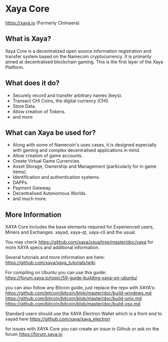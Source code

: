 Xaya Core
=========


https://xaya.io
(Formerly Chimaera)

What is Xaya?
-------------

Xaya Core is a decentralized open source information registration and transfer system based on the Namecoin cryptocurrency. It is primarily aimed at decentralised blockchain gaming.
This is the first layer of the Xaya Platform.

What does it do?
----------------

* Securely record and transfer arbitrary names (keys).
* Transact CHI Coins, the digital currency (CHI).
* Store Data.
* Allow creation of Tokens.
* and more

What can Xaya be used for?
--------------------------

* Along with some of Namecoin's uses cases, it is designed especially with gaming and complex decentralised applications in mind.
* Allow creation of game accounts.
* Create Virtual Game Currencies.
* Asset Storage, Ownership and Management (particularly for in game items).
* Identification and authentication systems.
* DAPPs.
* Payment Gateway.
* Decentralised Autonomous Worlds.
* and much more.

More Information
----------------

XAYA Core includes the base elements required for Experienced users, Miners and Exchanges. xayad, xaya-qt, xaya-cli and the usual.

You may check https://github.com/xaya/xaya/tree/master/doc/xaya for more XAYA specs and additional information.

Several tutorials and more information are here:
https://github.com/xaya/xaya_tutorials/wiki

For compiling on Ubuntu you can use this guide:
https://forum.xaya.io/topic/59-guide-building-xaya-on-ubuntu/


you can also follow any Bitcoin guide, just replace the repo with XAYA's:
https://github.com/bitcoin/bitcoin/blob/master/doc/build-windows.md
https://github.com/bitcoin/bitcoin/blob/master/doc/build-unix.md
https://github.com/bitcoin/bitcoin/blob/master/doc/build-osx.md


Standard users should use the XAYA Electron Wallet which is a front end to xayad here https://github.com/xaya/xaya_electron

for issues with XAYA Core you can create an issue in Github or ask on the forum https://forum.xaya.io
